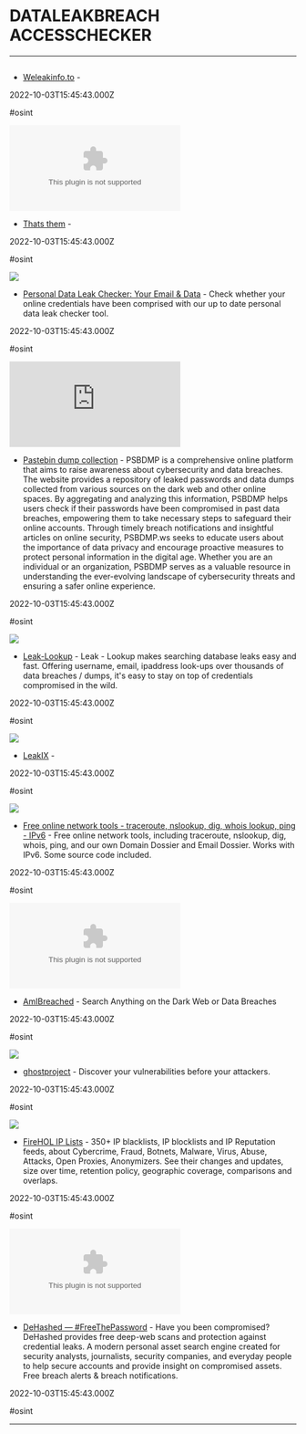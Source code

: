 # DATALEAKBREACH ACCESSCHECKER

---

![]()

- [Weleakinfo.to](https://weleakinfo.to) - 

2022-10-03T15:45:43.000Z

#osint

![](https://rdl.ink/render/https%3A%2F%2Fthatsthem.com)

- [Thats them](https://thatsthem.com) - 

2022-10-03T15:45:43.000Z

#osint

![](https://media.cybernews.com/images/featured/2023/10/data-leak-checker.jpg)

- [Personal Data Leak Checker: Your Email & Data](https://cybernews.com/personal-data-leak-check) - Check whether your online credentials have been comprised with our up to date personal data leak checker tool.

2022-10-03T15:45:43.000Z

#osint

![](https://rdl.ink/render/https%3A%2F%2Fpsbdmp.cc)

- [Pastebin dump collection](https://psbdmp.cc) - PSBDMP is a comprehensive online platform that aims to raise awareness about cybersecurity and data breaches. The website provides a repository of leaked passwords and data dumps collected from various sources on the dark web and other online spaces. By aggregating and analyzing this information, PSBDMP helps users check if their passwords have been compromised in past data breaches, empowering them to take necessary steps to safeguard their online accounts. Through timely breach notifications and insightful articles on online security, PSBDMP.ws seeks to educate users about the importance of data privacy and encourage proactive measures to protect personal information in the digital age. Whether you are an individual or an organization, PSBDMP serves as a valuable resource in understanding the ever-evolving landscape of cybersecurity threats and ensuring a safer online experience.

2022-10-03T15:45:43.000Z

#osint

![](https://rdl.ink/render/https%3A%2F%2Fleak-lookup.com%2Fdatabases)

- [Leak-Lookup](https://leak-lookup.com/databases) - Leak - Lookup makes searching database leaks easy and fast. Offering username, email, ipaddress look-ups over thousands of data breaches / dumps, it's easy to stay on top of credentials compromised in the wild.

2022-10-03T15:45:43.000Z

#osint

![](https://rdl.ink/render/https%3A%2F%2Fleakix.net)

- [LeakIX](https://leakix.net) - 

2022-10-03T15:45:43.000Z

#osint

![](https://rdl.ink/render/https%3A%2F%2Fcentralops.net)

- [Free online network tools - traceroute, nslookup, dig, whois lookup, ping - IPv6](https://centralops.net) - Free online network tools, including traceroute, nslookup, dig, whois, ping, and our own Domain Dossier and Email Dossier. Works with IPv6. Some source code included.

2022-10-03T15:45:43.000Z

#osint

![](https://rdl.ink/render/https%3A%2F%2Famibreached.com)

- [AmIBreached](https://amibreached.com) - Search Anything on the Dark Web or Data Breaches

2022-10-03T15:45:43.000Z

#osint

![](https://ghostproject.fr/images/header-logo.png)

- [ghostproject](https://ghostproject.fr) - Discover your vulnerabilities before your attackers.

2022-10-03T15:45:43.000Z

#osint

![](https://firehol.github.io/blocklist-ipsets/iplist-map.png?v5)

- [FireHOL IP Lists](https://iplists.firehol.org) - 350+ IP blacklists, IP blocklists and IP Reputation feeds, about Cybercrime, Fraud, Botnets, Μalware, Virus, Abuse, Attacks, Open Proxies, Anonymizers. See their changes and updates, size over time, retention policy, geographic coverage, comparisons and overlaps.

2022-10-03T15:45:43.000Z

#osint

![](https://rdl.ink/render/https%3A%2F%2Fwww.dehashed.com)

- [DeHashed — #FreeThePassword](https://www.dehashed.com) - Have you been compromised? DeHashed provides free deep-web scans and protection against credential leaks. A modern personal asset search engine created for security analysts, journalists, security companies, and everyday people to help secure accounts and provide insight on compromised assets. Free breach alerts & breach notifications.

2022-10-03T15:45:43.000Z

#osint

---


